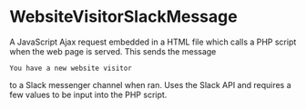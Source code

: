 # WebsiteVisitorSlackMessage

A JavaScript Ajax request embedded in a HTML file which calls a PHP script when the web page is served. This sends the message<BR>

<code>You have a new website visitor</code><BR>

to a Slack messenger channel when ran. Uses the Slack API and requires a few values to be input into the PHP script.
